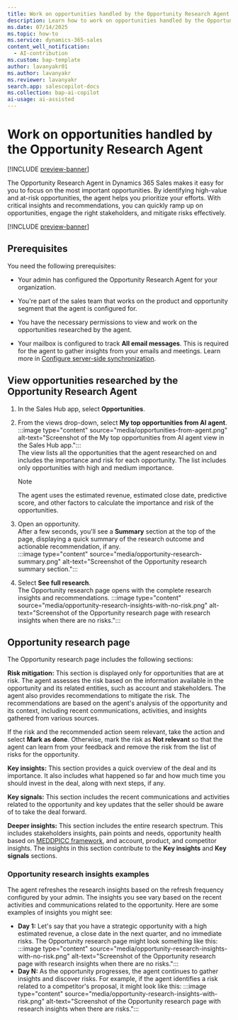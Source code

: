 ```yaml
---
title: Work on opportunities handled by the Opportunity Research Agent
description: Learn how to work on opportunities handled by the Opportunity Research Agent.
ms.date: 07/14/2025
ms.topic: how-to
ms.service: dynamics-365-sales
content_well_notification:
  - AI-contribution
ms.custom: bap-template
author: lavanyakr01
ms.author: lavanyakr
ms.reviewer: lavanyakr
search.app: salescopilot-docs
ms.collection: bap-ai-copilot
ai-usage: ai-assisted
---
```


# Work on opportunities handled by the Opportunity Research Agent

[!INCLUDE [preview-banner](~/../shared-content/shared/preview-includes/preview-banner.md)]

The Opportunity Research Agent in Dynamics 365 Sales makes it easy for you to focus on the most important opportunities. By identifying high-value and at-risk opportunities, the agent helps you prioritize your efforts. With critical insights and recommendations, you can quickly ramp up on opportunities, engage the right stakeholders, and mitigate risks effectively.

[!INCLUDE [preview-banner](~/../shared-content/shared/preview-includes/preview-note-d365.md)]

## Prerequisites

You need the following prerequisites:

- Your admin has configured the Opportunity Research Agent for your organization. 

- You're part of the sales team that works on the product and opportunity segment that the agent is configured for.
- You have the necessary permissions to view and work on the opportunities researched by the agent.
- Your mailbox is configured to track **All email messages**. This is required for the agent to gather insights from your emails and meetings. Learn more in [Configure server-side synchronization](configure-opportunity-research-agent.md#configure-server-side-synchronization).

## View opportunities researched by the Opportunity Research Agent

1. In the Sales Hub app, select **Opportunities**.

1. From the views drop-down, select **My top opportunities from AI agent**.  
   :::image type="content" source="media/opportunities-from-agent.png" alt-text="Screenshot of the My top opportunities from AI agent view in the Sales Hub app.":::  
   The view lists all the opportunities that the agent researched on and includes the importance and risk for each opportunity. The list includes only opportunities with high and medium importance.  
   > [!NOTE]
   > The agent uses the estimated revenue, estimated close date, predictive score, and other factors to calculate the importance and risk of the opportunities.  

1. Open an opportunity.  
   After a few seconds, you'll see a **Summary** section at the top of the page, displaying a quick summary of the research outcome and actionable recommendation, if any.  
   :::image type="content" source="media/opportunity-research-summary.png" alt-text="Screenshot of the Opportunity research summary section.":::
1. Select **See full research**.  
   The Opportunity research page opens with the complete research insights and recommendations.
   :::image type="content" source="media/opportunity-research-insights-with-no-risk.png" alt-text="Screenshot of the Opportunity research page with research insights when there are no risks.":::

## Opportunity research page

The Opportunity research page includes the following sections:

**Risk mitigation:** This section is displayed only for opportunities that are at risk. The agent assesses the risk based on the information available in the opportunity and its related entities, such as account and stakeholders. The agent also provides recommendations to mitigate the risk. The recommendations are based on the agent's analysis of the opportunity and its context, including recent communications, activities, and insights gathered from various sources.

If the risk and the recommended action seem relevant, take the action and select **Mark as done**. Otherwise, mark the risk as **Not relevant** so that the agent can learn from your feedback and remove the risk from the list of risks for the opportunity.

**Key insights:** This section provides a quick overview of the deal and its importance. It also includes what happened so far and how much time you should invest in the deal, along with next steps, if any.

**Key signals:** This section includes the recent communications and activities related to the opportunity and key updates that the seller should be aware of to take the deal forward.

**Deeper insights:** This section includes the entire research spectrum. This includes stakeholders insights, pain points and needs, opportunity health based on [MEDDPICC framework](https://meddpicc.net/understanding-the-meddpicc-sales-framework/), and account, product, and competitor insights. The insights in this section contribute to the **Key insights** and **Key signals** sections.

### Opportunity research insights examples

The agent refreshes the research insights based on the refresh frequency configured by your admin. The insights you see vary based on the recent activities and communications related to the opportunity. Here are some examples of insights you might see:

- **Day 1:** Let's say that you have a strategic opportunity with a high estimated revenue, a close date in the next quarter, and no immediate risks. The Opportunity research page might look something like this:
   :::image type="content" source="media/opportunity-research-insights-with-no-risk.png" alt-text="Screenshot of the Opportunity research page with research insights when there are no risks.":::
- **Day N:** As the opportunity progresses, the agent continues to gather insights and discover risks. For example, if the agent identifies a risk related to a competitor's proposal, it might look like this:
   :::image type="content" source="media/opportunity-research-insights-with-risk.png" alt-text="Screenshot of the Opportunity research page with research insights when there are risks.":::